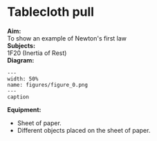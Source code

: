 # Tablecloth pull 
    
<b> Aim: </b>  
 To show an example of Newton's first law    
<b> Subjects: </b>  
 1F20 (Inertia of Rest)   
<b> Diagram: </b>  
   
```{figure} figures/figure_0.png  
---  
width: 50%  
name: figures/figure_0.png  
---  
caption  
``` 
     
<b> Equipment: </b>  
 
 *  Sheet of paper. 
 *  Different objects placed on the sheet of paper.
 